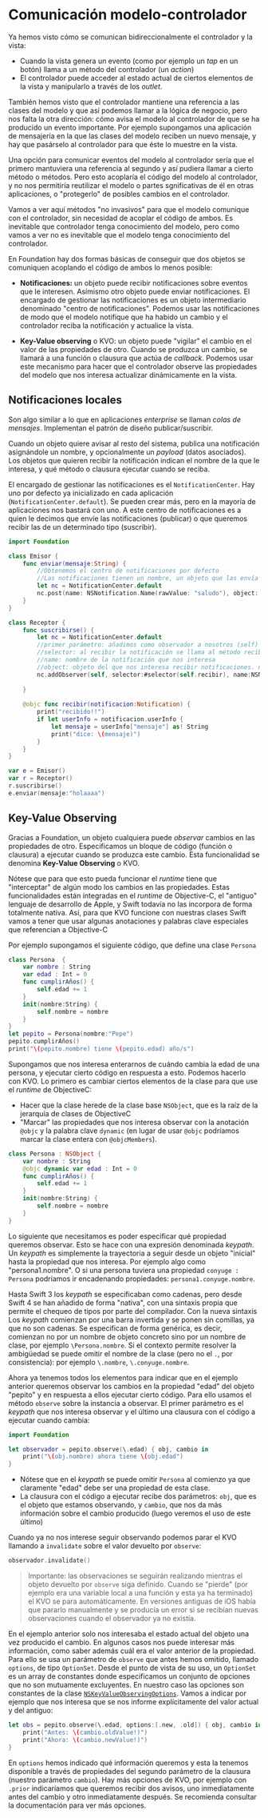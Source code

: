 # Comunicación modelo-controlador 

Ya hemos visto cómo se comunican bidireccionalmente el controlador y la vista:

- Cuando la vista genera un evento (como por ejemplo un *tap* en un botón) llama a un método del controlador (un *action*)
- El controlador puede acceder al estado actual de ciertos elementos de la vista y manipularlo a través de los *outlet*.

También hemos visto que el controlador mantiene una referencia a las clases del modelo y que así podemos llamar a la lógica de negocio, pero nos falta la otra dirección: cómo avisa el modelo al controlador de que se ha producido un evento importante. Por ejemplo supongamos una aplicación de mensajería en la que las clases del modelo reciben un nuevo mensaje, y hay que pasárselo al controlador para que éste lo muestre en la vista.

Una opción para comunicar eventos del modelo al controlador sería que el primero mantuviera una referencia al segundo y así pudiera llamar a cierto método o métodos. Pero esto acoplaría el código del modelo al controlador, y no nos permitiría reutilizar el modelo o partes sgnificativas de él en otras aplicaciones, o "protegerlo" de posibles cambios en el controlador.

Vamos a ver aquí métodos "no invasivos" para que el modelo comunique con el controlador, sin necesidad de acoplar el código de ambos. Es inevitable que controlador tenga conocimiento del modelo, pero como vamos a ver no es inevitable que el modelo tenga conocimiento del controlador.

En Foundation hay dos formas básicas de conseguir que dos objetos se comuniquen acoplando el código de ambos lo menos posible:

- **Notificaciones:** un objeto puede recibir notificaciones sobre eventos que le interesen. Asímismo otro objeto puede enviar notificaciones. El encargado de gestionar las notificaciones es un objeto intermediario denominado "centro de notificaciones". Podemos usar las notificaciones de modo que el modelo notifique que ha habido un cambio y el controlador reciba la notificación y actualice la vista. 

- **Key-Value observing** o KVO: un objeto puede "vigilar" el cambio en el valor de las propiedades de otro. Cuando se produzca un cambio, se llamará a una función o clausura que actúa de *callback*. Podemos usar este mecanismo para hacer que el controlador observe las propiedades del modelo que nos interesa actualizar dinámicamente en la vista.

## Notificaciones locales 

Son algo similar a lo que en aplicaciones *enterprise* se llaman *colas de mensajes*. Implementan el patrón de diseño publicar/suscribir.

Cuando un objeto quiere avisar al resto del sistema, publica una notificación asignándole un nombre, y opcionalmente un *payload* (datos asociados). Los objetos que quieren recibir la notificación indican el nombre de la que le interesa, y qué método o clausura ejecutar cuando se reciba.

El encargado de gestionar las notificaciones es el `NotificationCenter`. Hay uno por defecto ya inicializado en cada aplicación (`NotificationCenter.default`). Se pueden crear más, pero en la mayoría de aplicaciones nos bastará con uno. A este centro de notificaciones es a quien le decimos que envíe las notificaciones (publicar) o que queremos recibir las de un determinado tipo (suscribir).

```swift
import Foundation

class Emisor {
    func enviar(mensaje:String) {
        //Obtenemos el centro de notificaciones por defecto
        //Las notificaciones tienen un nombre, un objeto que las envía (si lo ponemos a nil no queda constancia de quién) y datos adicionales, un diccionario con los datos que queramos
        let nc = NotificationCenter.default
        nc.post(name: NSNotification.Name(rawValue: "saludo"), object: nil, userInfo: ["valor":1, "mensaje":mensaje])
    }
}

class Receptor {
    func suscribirse() {
        let nc = NotificationCenter.default
        //primer parámetro: añadimos como observador a nosotros (self)
        //selector: al recibir la notificación se llama al método recibir
        //name: nombre de la notificación que nos interesa
        //object: objeto del que nos interesa recibir notificaciones. nil == cualquiera
        nc.addObserver(self, selector:#selector(self.recibir), name:NSNotification.Name(rawValue:"saludo"), object: nil)
        
    }
    
    @objc func recibir(notificacion:Notification) {
        print("recibido!!")
        if let userInfo = notificacion.userInfo {
            let mensaje = userInfo["mensaje"] as! String
            print("dice: \(mensaje)")
        }
    }
}

var e = Emisor()
var r = Receptor()
r.suscribirse()
e.enviar(mensaje:"holaaaa")
```

## Key-Value Observing 

Gracias a Foundation, un objeto cualquiera puede *observar* cambios en las propiedades de otro. Especificamos un bloque de código (función o clausura) a ejecutar cuando se produzca este cambio. Esta funcionalidad se denomina **Key-Value Observing** o KVO.

Nótese que para que esto pueda funcionar el *runtime* tiene que "interceptar" de algún modo los cambios en las propiedades. Estas funcionalidades están integradas en el *runtime* de Objective-C, el "antiguo" lenguaje de desarrollo de Apple, y Swift todavía no las incorpora de forma totalmente nativa. Así, para que KVO funcione con nuestras clases Swift vamos a tener que usar algunas anotaciones y palabras clave especiales que referencian a Objective-C

Por ejemplo supongamos el siguiente código, que define una clase `Persona`

```swift
class Persona  {
    var nombre : String
    var edad : Int = 0
    func cumplirAños() {
        self.edad += 1
    }
    init(nombre:String) {
        self.nombre = nombre
    }
}
let pepito = Persona(nombre:"Pepe")
pepito.cumplirAños()
print("\(pepito.nombre) tiene \(pepito.edad) año/s")
```

Supongamos que nos interesa enterarnos de cuándo cambia la edad de una persona, y ejecutar cierto código en respuesta a esto. Podemos hacerlo con KVO. Lo primero es cambiar ciertos elementos de la clase para que use el *runtime* de ObjectiveC:

- Hacer que la clase herede de la clase base `NSObject`, que es la raíz de la jerarquía de clases de ObjectiveC
- "Marcar" las propiedades que nos interesa observar con la anotación `@objc` y la palabra clave `dynamic` (en lugar de usar `@objc` podríamos marcar la clase entera con `@objcMembers`).

```swift
class Persona : NSObject {
    var nombre : String
    @objc dynamic var edad : Int = 0
    func cumplirAños() {
        self.edad += 1
    }
    init(nombre:String) {
        self.nombre = nombre
    }
}
```

Lo siguiente que necesitamos es poder especificar qué propiedad queremos observar. Esto se hace con una expresión denominada *keypath*. Un *keypath* es simplemente la trayectoria a seguir desde un objeto "inicial" hasta la propiedad que nos interesa. Por ejemplo algo como "persona1.nombre". O si una persona tuviera una propiedad `conyuge : Persona` podríamos ir encadenando propiedades: `persona1.conyuge.nombre`.

Hasta Swift 3 los *keypath* se especificaban como cadenas, pero desde Swift 4 se han añadido de forma "nativa", con una sintaxis propia que permite el chequeo de tipos por parte del compilador. Con la nueva sintaxis Los *keypath* comienzan por una barra invertida y se ponen sin comillas, ya que no son cadenas. Se especifican de forma genérica, es decir, comienzan no por un nombre de objeto concreto sino por un nombre de clase, por ejemplo `\Persona.nombre`. Si el contexto permite resolver la ambigüedad se puede omitir el nombre de la clase (pero no el `.`, por consistencia): por ejemplo `\.nombre`, `\.conyuge.nombre`.

Ahora ya tenemos todos los elementos para indicar que en el ejemplo anterior queremos observar los cambios en la propiedad "edad" del objeto "pepito" y en respuesta a ellos ejecutar cierto código. Para ello usamos el método `observe` sobre la instancia a observar. El primer parámetro es el *keypath* que nos interesa observar y el último una clausura con el código a ejecutar cuando cambia:

```swift
import Foundation 

let observador = pepito.observe(\.edad) { obj, cambio in
    print("\(obj.nombre) ahora tiene \(obj.edad")
} 
```

- Nótese que en el *keypath* se puede omitir `Persona` al comienzo ya que claramente "edad" debe ser una propiedad de esta clase. 
- La clausura con el código a ejecutar recibe dos parámetros: `obj`, que es el objeto que estamos observando, y `cambio`, que nos da más información sobre el cambio producido (luego veremos el uso de este último)

Cuando ya no nos interese seguir observando podemos parar el KVO llamando a `invalidate` sobre el valor devuelto por `observe`:

```swift
observador.invalidate()
```

> Importante: las observaciones se seguirán realizando mientras el objeto  devuelto por `observe` siga definido. Cuando se "pierde" (por ejemplo era una variable local a una función y esta ya ha terminado) el KVO se para automáticamente. En versiones antiguas de iOS había que pararlo manualmente y se producía un error si se recibían nuevas observaciones cuando el observador ya no existía.

En el ejemplo anterior solo nos interesaba el estado actual del objeto una vez producido el cambio. En algunos casos nos puede interesar más información, como saber además cuál era el valor anterior de la propiedad. Para ello se usa un parámetro de `observe` que antes hemos omitido, llamado `options`, de tipo `OptionSet`. Desde el punto de vista de su uso, un `OptionSet` es un array de constantes donde especificamos un conjunto de opciones que no son mutuamente excluyentes. En nuestro caso las opciones son constantes de la clase [`NSKeyValueObservingOptions`](https://developer.apple.com/documentation/foundation/nskeyvalueobservingoptions). Vamos a indicar por ejemplo que nos interesa que se nos informe explícitamente del valor actual y del antiguo:

```swift
let obs = pepito.observe(\.edad, options:[.new, .old]) { obj, cambio in
    print("Antes: \(cambio.oldValue!)")
    print("Ahora: \(cambio.newValue!)")
}
```

En `options` hemos indicado qué información queremos y esta la tenemos disponible a través de propiedades del segundo parámetro de la clausura (nuestro parámetro `cambio`). Hay más opciones de KVO, por ejemplo con `.prior` indicaríamos que queremos recibir dos avisos, uno inmediatamente antes del cambio y otro inmediatamente después. Se recomienda consultar la documentación para ver más opciones.